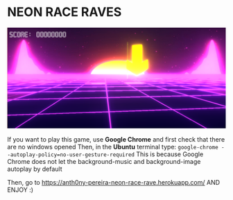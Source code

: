 # NEON RACE RAVES

<p align="center">
  <img width="2000" src="project/resources/readme.png">
</p>

If you want to play this game, use **Google Chrome** and first check that there are no windows opened
Then, in the **Ubuntu** terminal type: ``google-chrome --autoplay-policy=no-user-gesture-required``
This is because Google Chrome does not let the background-music and background-image autoplay by default

Then, go to https://anth0ny-pereira-neon-race-rave.herokuapp.com/ AND ENJOY :)



